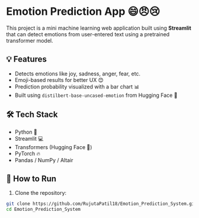 # Emotion Prediction App 😄😠😢

This project is a mini machine learning web application built using **Streamlit** that can detect emotions from user-entered text using a pretrained transformer model.

## 💡 Features
- Detects emotions like joy, sadness, anger, fear, etc.
- Emoji-based results for better UX 😊
- Prediction probability visualized with a bar chart 📊
- Built using `distilbert-base-uncased-emotion` from Hugging Face 🤗

## 🛠 Tech Stack
- Python 🐍
- Streamlit 💻
- Transformers (Hugging Face 🤗)
- PyTorch 🔥
- Pandas / NumPy / Altair

## 🚀 How to Run

1. Clone the repository:
```bash
git clone https://github.com/RujutaPatil18/Emotion_Prediction_System.git
cd Emotion_Prediction_System
